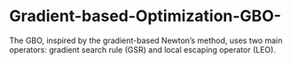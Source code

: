 # Gradient-based-Optimization-GBO-
The GBO, inspired by the gradient-based Newton’s method, uses two main operators: gradient search rule (GSR) and local escaping operator (LEO).
